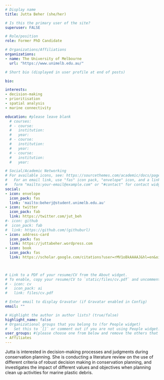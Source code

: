 ```yaml
---
# Display name
title: Jutta Beher (she/her)

# Is this the primary user of the site?
superuser: FALSE

# Role/position
role: Former PhD Candidate

# Organizations/Affiliations
organizations:
- name: The University of Melbourne
  url: "https://www.unimelb.edu.au/"

# Short bio (displayed in user profile at end of posts)

bio: 

interests:
- decision-making
- prioritisation
- spatial analysis  
- marine connectivity

education: #please leave blank
  # courses:
  # - course:
  #   institution:
  #   year:
  # - course:
  #   institution:
  #   year:
  # - course:
  #   institution:
  #   year:

# Social/Academic Networking
# For available icons, see: https://sourcethemes.com/academic/docs/page-builder/#icons
#   For an email link, use "fas" icon pack, "envelope" icon, and a link in the
#   form "mailto:your-email@example.com" or "#contact" for contact widget.
social:
- icon: envelope
  icon_pack: fas
  link: 'mailto:beherj@student.unimelb.edu.au'
- icon: twitter
  icon_pack: fab
  link: https://twitter.com/jut_beh
#- icon: github
#  icon_pack: fab
#  link: https://github.com/(githuburl)
- icon: address-card
  icon_pack: fas
  link: https://juttabeher.wordpress.com
- icon: book
  icon_pack: fas
  link: https://scholar.google.com/citations?user=rMV1oBkAAAAJ&hl=en&oi=aoL

    

# Link to a PDF of your resume/CV from the About widget.
# To enable, copy your resume/CV to `static/files/cv.pdf` and uncomment the lines below.
# - icon: cv
#   icon_pack: ai
#   link: files/cv.pdf

# Enter email to display Gravatar (if Gravatar enabled in Config)
email: ""

# Highlight the author in author lists? (true/false)
highlight_name: false
# Organizational groups that you belong to (for People widget)
#   Set this to `[]` or comment out if you are not using People widget.
user_groups: #(please choose one from below and remove the others that aren't needed)
- Affiliates
---
```


Jutta is interested in decision-making processes and judgments during conservation planning. She is conducting a literature review on the use of different criteria of robust decision making in conservation planning, and investigates the impact of different values and objectives when planning clean up activities for marine plastic debris.